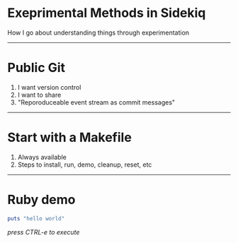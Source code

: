 # Exeprimental Methods in Sidekiq
How I go about understanding things through experimentation

---

# Public Git
1. I want version control
1. I want to share
1. "Reporoduceable event stream as commit messages"

---

# Start with a Makefile
1. Always available
1. Steps to install, run, demo, cleanup, reset, etc

---

# Ruby demo
```ruby
puts "hello world"
```

_press CTRL-e to execute_
